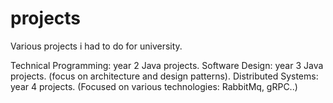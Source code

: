 # projects

Various projects i had to do for university.

Technical Programming: year 2 Java projects.
Software Design: year 3 Java projects. (focus on architecture and design patterns).
Distributed Systems: year 4 projects. (Focused on various technologies: RabbitMq, gRPC..)
